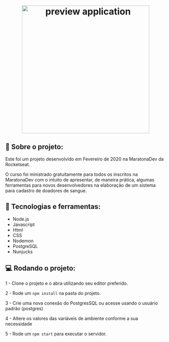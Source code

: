 <h1 align="center">
    <img alt="preview application" src="https://imgur.com/zaJ6bHy.png" width="400px"/>
</h1>

## :book: Sobre o projeto:

<p> Este foi um projeto desenvolvido em Fevereiro de 2020 na MaratonaDev da Rocketseat.

O curso foi ministrado gratuitamente para todos os inscritos na MaratonaDev com o intuito de apresentar, de maneira prática, algumas
ferramentas para novos desenvolvedores na elaboração de um sistema para cadastro de doadores de sangue.
</p>

 ## :iphone: Tecnologias e ferramentas:

 <ul>
  <li>Node.js</li>
  <li>Javascript</li>
  <li>Html</li>
  <li>CSS</li>
  <li>Nodemon</li>
  <li>PostgreSQL</li>
  <li>Nunjucks</li>
 </ul>
 
## :computer: Rodando o projeto:

1 - Clone o projeto e o abra utilizando seu editor preferido.

2 - Rode um `npm install` na pasta do projeto.

3 - Crie uma nova conexão do PostgresSQL ou acesse usando o usuário padrão (postgres)

4 - Altere os valores das variáveis de ambiente conforme a sua necessidade

5 - Rode um `npm start` para executar o servidor.
